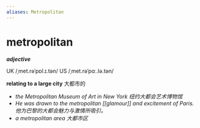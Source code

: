 ```yaml
---
aliases: Metropolitan
---
```

# metropolitan
***adjective***

UK  /ˌmet.rəˈpɒl.ɪ.tən/ US  /ˌmet.rəˈpɑː.lə.tən/
 
**relating to a large city**
大都市的


- *the Metropolitan Museum of Art in New York
	纽约大都会艺术博物馆*
- *He was drawn to the metropolitan [[glamour]] and excitement of Paris.
	他为巴黎的大都会魅力与激情所吸引。*
- *a metropolitan area
	大都市区*